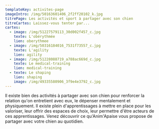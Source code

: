 ```yaml
---
templateKey: activites-page
imageIntro: /img/50163601406_2f2ff20102_k.jpg
titrePage: Les activités et sport à partager avec son chien
titreCartes: Laissez-vous tenter par...
cartes:
  - image: /img/51227579113_30d002f457_c.jpg
    texte: L'obérythmée
    lien: oberythmee
  - image: /img/50316184016_7531f73557_c.jpg
    texte: L'agility
    lien: agility
  - image: /img/51228088719_a788ac669d_c.jpg
    texte: Le medical-training
    lien: medical-training
  - texte: Le shaping
    lien: shaping
    image: /img/49335580906_3f9e4e3792_c.jpg
---
```

Il existe bien des activités à partager avec son chien pour renforcer la relation qu'on entretient avec eux, le dépenser mentalement et physiquement. Il existe plein d'apprentissages à mettre en place pour les valoriser, leur offrir des espaces de choix, leur permettre d'être acteurs de ces apprentissages. Venez découvrir ce qu'Anim'Apaise vous propose de partager avec votre chien au quotidien.